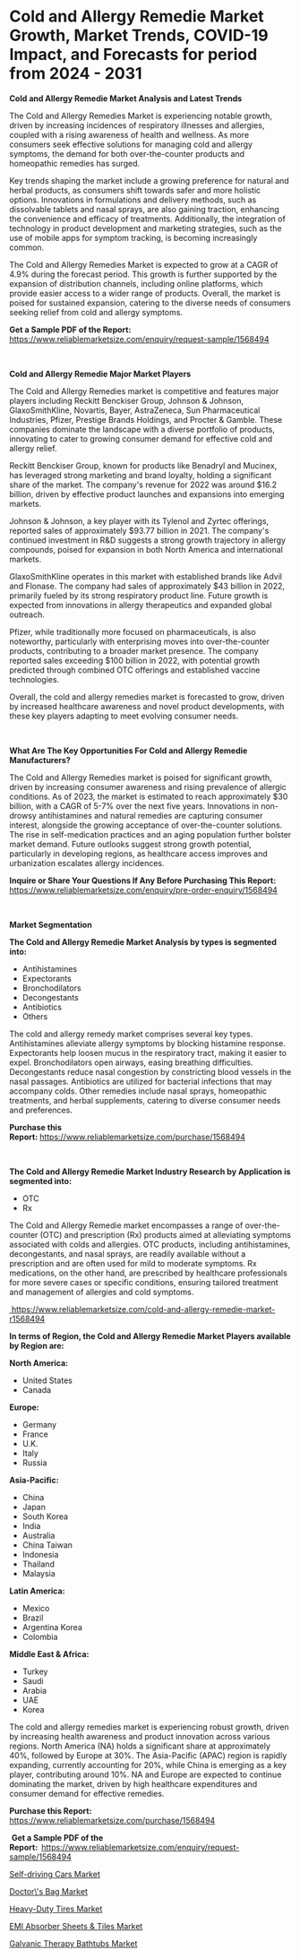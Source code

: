 <p><h1>Cold and Allergy Remedie Market Growth, Market Trends, COVID-19 Impact, and Forecasts for period from 2024 - 2031</h1></p><p><strong>Cold and Allergy Remedie Market Analysis and Latest Trends</strong></p>
<p><p>The Cold and Allergy Remedies Market is experiencing notable growth, driven by increasing incidences of respiratory illnesses and allergies, coupled with a rising awareness of health and wellness. As more consumers seek effective solutions for managing cold and allergy symptoms, the demand for both over-the-counter products and homeopathic remedies has surged. </p><p>Key trends shaping the market include a growing preference for natural and herbal products, as consumers shift towards safer and more holistic options. Innovations in formulations and delivery methods, such as dissolvable tablets and nasal sprays, are also gaining traction, enhancing the convenience and efficacy of treatments. Additionally, the integration of technology in product development and marketing strategies, such as the use of mobile apps for symptom tracking, is becoming increasingly common.</p><p>The Cold and Allergy Remedies Market is expected to grow at a CAGR of 4.9% during the forecast period. This growth is further supported by the expansion of distribution channels, including online platforms, which provide easier access to a wider range of products. Overall, the market is poised for sustained expansion, catering to the diverse needs of consumers seeking relief from cold and allergy symptoms.</p></p>
<p><strong>Get a Sample PDF of the Report:&nbsp;</strong> <a href="https://www.reliablemarketsize.com/enquiry/request-sample/1568494?utm_campaign=1413&utm_medium=2&utm_source=Github&utm_content=ia&utm_term=14102024&utm_id=cold-and-allergy-remedie">https://www.reliablemarketsize.com/enquiry/request-sample/1568494</a></p>
<p>&nbsp;</p>
<p><strong>Cold and Allergy Remedie Major Market Players</strong></p>
<p><p>The Cold and Allergy Remedies market is competitive and features major players including Reckitt Benckiser Group, Johnson & Johnson, GlaxoSmithKline, Novartis, Bayer, AstraZeneca, Sun Pharmaceutical Industries, Pfizer, Prestige Brands Holdings, and Procter & Gamble. These companies dominate the landscape with a diverse portfolio of products, innovating to cater to growing consumer demand for effective cold and allergy relief.</p><p>Reckitt Benckiser Group, known for products like Benadryl and Mucinex, has leveraged strong marketing and brand loyalty, holding a significant share of the market. The company's revenue for 2022 was around $16.2 billion, driven by effective product launches and expansions into emerging markets.</p><p>Johnson & Johnson, a key player with its Tylenol and Zyrtec offerings, reported sales of approximately $93.77 billion in 2021. The company's continued investment in R&D suggests a strong growth trajectory in allergy compounds, poised for expansion in both North America and international markets.</p><p>GlaxoSmithKline operates in this market with established brands like Advil and Flonase. The company had sales of approximately $43 billion in 2022, primarily fueled by its strong respiratory product line. Future growth is expected from innovations in allergy therapeutics and expanded global outreach.</p><p>Pfizer, while traditionally more focused on pharmaceuticals, is also noteworthy, particularly with enterprising moves into over-the-counter products, contributing to a broader market presence. The company reported sales exceeding $100 billion in 2022, with potential growth predicted through combined OTC offerings and established vaccine technologies.</p><p>Overall, the cold and allergy remedies market is forecasted to grow, driven by increased healthcare awareness and novel product developments, with these key players adapting to meet evolving consumer needs.</p></p>
<p>&nbsp;</p>
<p><strong>What Are The Key Opportunities For Cold and Allergy Remedie Manufacturers?</strong></p>
<p><p>The Cold and Allergy Remedies market is poised for significant growth, driven by increasing consumer awareness and rising prevalence of allergic conditions. As of 2023, the market is estimated to reach approximately $30 billion, with a CAGR of 5-7% over the next five years. Innovations in non-drowsy antihistamines and natural remedies are capturing consumer interest, alongside the growing acceptance of over-the-counter solutions. The rise in self-medication practices and an aging population further bolster market demand. Future outlooks suggest strong growth potential, particularly in developing regions, as healthcare access improves and urbanization escalates allergy incidences.</p></p>
<p><strong>Inquire or Share Your Questions If Any Before Purchasing This Report:</strong> <a href="https://www.reliablemarketsize.com/enquiry/pre-order-enquiry/1568494?utm_campaign=1413&utm_medium=2&utm_source=Github&utm_content=ia&utm_term=14102024&utm_id=cold-and-allergy-remedie">https://www.reliablemarketsize.com/enquiry/pre-order-enquiry/1568494</a></p>
<p>&nbsp;</p>
<p><strong>Market Segmentation</strong></p>
<p><strong>The Cold and Allergy Remedie Market Analysis by types is segmented into:</strong></p>
<p><ul><li>Antihistamines</li><li>Expectorants</li><li>Bronchodilators</li><li>Decongestants</li><li>Antibiotics</li><li>Others</li></ul></p>
<p><p>The cold and allergy remedy market comprises several key types. Antihistamines alleviate allergy symptoms by blocking histamine response. Expectorants help loosen mucus in the respiratory tract, making it easier to expel. Bronchodilators open airways, easing breathing difficulties. Decongestants reduce nasal congestion by constricting blood vessels in the nasal passages. Antibiotics are utilized for bacterial infections that may accompany colds. Other remedies include nasal sprays, homeopathic treatments, and herbal supplements, catering to diverse consumer needs and preferences.</p></p>
<p><strong>Purchase this Report:&nbsp;</strong><a href="https://www.reliablemarketsize.com/purchase/1568494?utm_campaign=1413&utm_medium=2&utm_source=Github&utm_content=ia&utm_term=14102024&utm_id=cold-and-allergy-remedie">https://www.reliablemarketsize.com/purchase/1568494</a></p>
<p>&nbsp;</p>
<p><strong>The Cold and Allergy Remedie Market Industry Research by Application is segmented into:</strong></p>
<p><ul><li>OTC</li><li>Rx</li></ul></p>
<p><p>The Cold and Allergy Remedie market encompasses a range of over-the-counter (OTC) and prescription (Rx) products aimed at alleviating symptoms associated with colds and allergies. OTC products, including antihistamines, decongestants, and nasal sprays, are readily available without a prescription and are often used for mild to moderate symptoms. Rx medications, on the other hand, are prescribed by healthcare professionals for more severe cases or specific conditions, ensuring tailored treatment and management of allergies and cold symptoms.</p></p>
<p><a href="https://www.reliablemarketsize.com/cold-and-allergy-remedie-market-r1568494?utm_campaign=1413&utm_medium=2&utm_source=Github&utm_content=ia&utm_term=14102024&utm_id=cold-and-allergy-remedie">&nbsp;https://www.reliablemarketsize.com/cold-and-allergy-remedie-market-r1568494</a></p>
<p><strong>In terms of Region, the Cold and Allergy Remedie Market Players available by Region are:</strong></p>
<p>
    <p> <strong> North America: </strong>
        <ul>
            <li>United States</li>
            <li>Canada</li>
        </ul>
        </p> 
    <p> <strong> Europe: </strong>
        <ul>
            <li>Germany</li>
            <li>France</li>
            <li>U.K.</li>
            <li>Italy</li>
            <li>Russia</li>
        </ul>
        </p> 
    <p> <strong> Asia-Pacific: </strong>
        <ul>
            <li>China</li>
            <li>Japan</li>
            <li>South Korea</li>
            <li>India</li>
            <li>Australia</li>
            <li>China Taiwan</li>
            <li>Indonesia</li>
            <li>Thailand</li>
            <li>Malaysia</li>
        </ul>
        </p> 
    <p> <strong> Latin America: </strong>
        <ul>
            <li>Mexico</li>
            <li>Brazil</li>
            <li>Argentina Korea</li>
            <li>Colombia</li>
        </ul>
        </p> 
    <p> <strong> Middle East & Africa: </strong>
        <ul>
            <li>Turkey</li>
            <li>Saudi</li>
            <li>Arabia</li>
            <li>UAE</li>
            <li>Korea</li>
        </ul>
    </p>
    </p>
<p><p>The cold and allergy remedies market is experiencing robust growth, driven by increasing health awareness and product innovation across various regions. North America (NA) holds a significant share at approximately 40%, followed by Europe at 30%. The Asia-Pacific (APAC) region is rapidly expanding, currently accounting for 20%, while China is emerging as a key player, contributing around 10%. NA and Europe are expected to continue dominating the market, driven by high healthcare expenditures and consumer demand for effective remedies.</p></p>
<p><strong>Purchase this Report: </strong><a href="https://www.reliablemarketsize.com/purchase/1568494?utm_campaign=1413&utm_medium=2&utm_source=Github&utm_content=ia&utm_term=14102024&utm_id=cold-and-allergy-remedie">https://www.reliablemarketsize.com/purchase/1568494</a></p>
<p>&nbsp;<strong>Get a Sample PDF of the Report:&nbsp;&nbsp;</strong><a href="https://www.reliablemarketsize.com/enquiry/request-sample/1568494?utm_campaign=1413&utm_medium=2&utm_source=Github&utm_content=ia&utm_term=14102024&utm_id=cold-and-allergy-remedie">https://www.reliablemarketsize.com/enquiry/request-sample/1568494</a></p>
<p><strong></strong></p>
<p><p><a href="https://www.linkedin.com/pulse/self-driving-cars-market-research-report-exploring-size-revenue-1jdcf?trk=public_post_embed_feed-article-content&utm_campaign=1413&utm_medium=2&utm_source=Github&utm_content=ia&utm_term=14102024&utm_id=cold-and-allergy-remedie">Self-driving Cars Market</a></p><p><a href="https://github.com/graciah1naze/Market-Research-Report-List-1/blob/main/doctors-bag-market.md?utm_campaign=1413&utm_medium=2&utm_source=Github&utm_content=ia&utm_term=14102024&utm_id=cold-and-allergy-remedie">Doctor\'s Bag Market</a></p><p><a href="https://www.linkedin.com/pulse/future-ready-strategic-insights-global-heavy-duty-tires-market-iq8df?trk=public_post_embed_feed-article-content&utm_campaign=1413&utm_medium=2&utm_source=Github&utm_content=ia&utm_term=14102024&utm_id=cold-and-allergy-remedie">Heavy-Duty Tires Market</a></p><p><a href="https://www.linkedin.com/pulse/emi-absorber-sheets-tiles-market-transformation-comparative-analysis-yalkf?trk=public_post_embed_feed-article-content&utm_campaign=1413&utm_medium=2&utm_source=Github&utm_content=ia&utm_term=14102024&utm_id=cold-and-allergy-remedie">EMI Absorber Sheets & Tiles Market</a></p><p><a href="https://github.com/kenyettavcl/Market-Research-Report-List-1/blob/main/galvanic-therapy-bathtubs-market.md?utm_campaign=1413&utm_medium=2&utm_source=Github&utm_content=ia&utm_term=14102024&utm_id=cold-and-allergy-remedie">Galvanic Therapy Bathtubs Market</a></p></p>